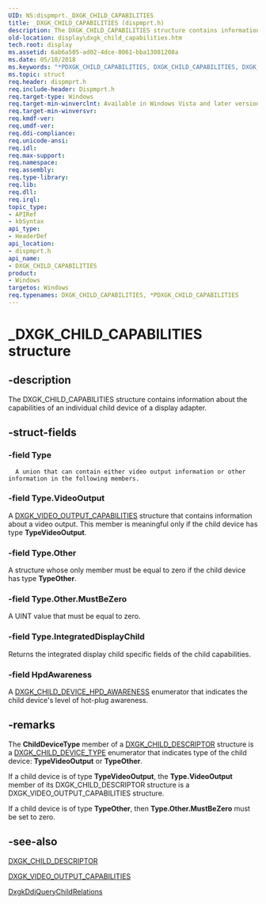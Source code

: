```yaml
---
UID: NS:dispmprt._DXGK_CHILD_CAPABILITIES
title: _DXGK_CHILD_CAPABILITIES (dispmprt.h)
description: The DXGK_CHILD_CAPABILITIES structure contains information about the capabilities of an individual child device of a display adapter.
old-location: display\dxgk_child_capabilities.htm
tech.root: display
ms.assetid: 6ab6a505-ad02-4dce-8061-bba13081208a
ms.date: 05/10/2018
ms.keywords: "*PDXGK_CHILD_CAPABILITIES, DXGK_CHILD_CAPABILITIES, DXGK_CHILD_CAPABILITIES structure [Display Devices], DmStructs_886366a4-949a-4171-abcf-e318df848285.xml, PDXGK_CHILD_CAPABILITIES, PDXGK_CHILD_CAPABILITIES structure pointer [Display Devices], _DXGK_CHILD_CAPABILITIES, display.dxgk_child_capabilities, dispmprt/DXGK_CHILD_CAPABILITIES, dispmprt/PDXGK_CHILD_CAPABILITIES"
ms.topic: struct
req.header: dispmprt.h
req.include-header: Dispmprt.h
req.target-type: Windows
req.target-min-winverclnt: Available in Windows Vista and later versions of the Windows operating systems.
req.target-min-winversvr: 
req.kmdf-ver: 
req.umdf-ver: 
req.ddi-compliance: 
req.unicode-ansi: 
req.idl: 
req.max-support: 
req.namespace: 
req.assembly: 
req.type-library: 
req.lib: 
req.dll: 
req.irql: 
topic_type:
- APIRef
- kbSyntax
api_type:
- HeaderDef
api_location:
- dispmprt.h
api_name:
- DXGK_CHILD_CAPABILITIES
product:
- Windows
targetos: Windows
req.typenames: DXGK_CHILD_CAPABILITIES, *PDXGK_CHILD_CAPABILITIES
---
```


# _DXGK_CHILD_CAPABILITIES structure


## -description


The DXGK_CHILD_CAPABILITIES structure contains information about the capabilities of an individual child device of a display adapter.


## -struct-fields




### -field Type


      A union that can contain either video output information or other information in the following members. 
     


### -field Type.VideoOutput

A <a href="https://docs.microsoft.com/windows-hardware/drivers/ddi/content/dispmprt/ns-dispmprt-_dxgk_video_output_capabilities">DXGK_VIDEO_OUTPUT_CAPABILITIES</a> structure that contains information about a video output. This member is meaningful only if the child device has type <b>TypeVideoOutput</b>.


### -field Type.Other

A structure whose only member must be equal to zero if the child device has type <b>TypeOther</b>.


### -field Type.Other.MustBeZero

A UINT value that must be equal to zero.


### -field Type.IntegratedDisplayChild

Returns the integrated display child specific fields of the child capabilities.


### -field HpdAwareness

A <a href="https://docs.microsoft.com/windows-hardware/drivers/ddi/content/d3dkmdt/ne-d3dkmdt-_dxgk_child_device_hpd_awareness">DXGK_CHILD_DEVICE_HPD_AWARENESS</a> enumerator that indicates the child device's level of hot-plug awareness.


## -remarks



The <b>ChildDeviceType</b> member of a <a href="https://docs.microsoft.com/windows-hardware/drivers/ddi/content/dispmprt/ns-dispmprt-_dxgk_child_descriptor">DXGK_CHILD_DESCRIPTOR</a> structure is a <a href="https://docs.microsoft.com/windows-hardware/drivers/ddi/content/dispmprt/ne-dispmprt-_dxgk_child_device_type">DXGK_CHILD_DEVICE_TYPE</a> enumerator that indicates type of the child device: <b>TypeVideoOutput</b> or <b>TypeOther</b>.

If a child device is of type <b>TypeVideoOutput</b>, the <b>Type.VideoOutput</b> member of its DXGK_CHILD_DESCRIPTOR structure is a DXGK_VIDEO_OUTPUT_CAPABILITIES structure.

If a child device is of type <b>TypeOther</b>, then <b>Type.Other.MustBeZero</b> must be set to zero.




## -see-also




<a href="https://docs.microsoft.com/windows-hardware/drivers/ddi/content/dispmprt/ns-dispmprt-_dxgk_child_descriptor">DXGK_CHILD_DESCRIPTOR</a>



<a href="https://docs.microsoft.com/windows-hardware/drivers/ddi/content/dispmprt/ns-dispmprt-_dxgk_video_output_capabilities">DXGK_VIDEO_OUTPUT_CAPABILITIES</a>



<a href="https://docs.microsoft.com/windows-hardware/drivers/ddi/content/dispmprt/nc-dispmprt-dxgkddi_query_child_relations">DxgkDdiQueryChildRelations</a>
 

 

